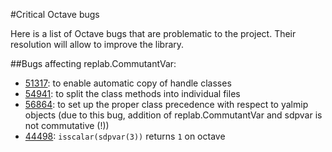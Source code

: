 #Critical Octave bugs

Here is a list of Octave bugs that are problematic to the project. Their resolution will allow to improve the library.

##Bugs affecting replab.CommutantVar:

- [51317](https://savannah.gnu.org/bugs/?51317): to enable automatic copy of handle classes
- [54941](https://savannah.gnu.org/bugs/?54941): to split the class methods into individual files
- [56864](https://savannah.gnu.org/bugs/?56864): to set up the proper class precedence with respect to yalmip objects (due to this bug, addition of replab.CommutantVar and sdpvar is not commutative (!))
- [44498](https://savannah.gnu.org/bugs/?44498): `isscalar(sdpvar(3))` returns `1` on octave